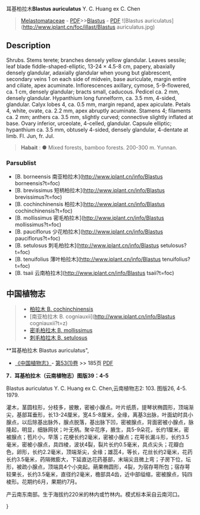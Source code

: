 耳基柏拉木**Blastus auriculatus** Y. C. Huang ex C. Chen

> [Melastomataceae](http://www.iplant.cn/info/Melastomataceae?t=foc) - [PDF](http://www.iplant.cn/foc/pdf/Melastomataceae.pdf)>>[Blastus](http://www.iplant.cn/info/Blastus?t=foc) - [PDF](http://www.iplant.cn/foc/pdf/Blastus.pdf)
![Blastus auriculatus](http://www.iplant.cn/foc/illast/Blastus auriculatus.jpg)

## Description

Shrubs. Stems terete; branches densely yellow glandular. Leaves sessile; leaf blade fiddle-shaped-elliptic, 13-24 × 4.5-8 cm, papery, abaxially densely glandular, adaxially glandular when young but glabrescent, secondary veins 1 on each side of midvein, base auriculate, margin entire and ciliate, apex acuminate. Inflorescences axillary, cymose, 5-9-flowered, ca. 1 cm, densely glandular; bracts small, caducous. Pedicel ca. 2 mm, densely glandular. Hypanthium long funnelform, ca. 3.5 mm, 4-sided, glandular. Calyx lobes 4, ca. 0.5 mm, margin repand, apex apiculate. Petals 4, white, ovate, ca. 2.2 mm, apex abruptly acuminate. Stamens 4; filaments ca. 2 mm; anthers ca. 3.5 mm, slightly curved; connective slightly inflated at base. Ovary inferior, urceolate, 4-celled, glandular. Capsule elliptic; hypanthium ca. 3.5 mm, obtusely 4-sided, densely glandular, 4-dentate at limb. Fl. Jun, fr. Jul.

> **Habait** : 
>● Mixed forests, bamboo forests. 200-300 m. Yunnan.

### Parsublist

* [B.  borneensis  南亚柏拉木](http://www.iplant.cn/info/Blastus borneensis?t=foc)
* [B.  brevissimus  短柄柏拉木](http://www.iplant.cn/info/Blastus brevissimus?t=foc)
* [B.  cochinchinensis  柏拉木](http://www.iplant.cn/info/Blastus cochinchinensis?t=foc)
* [B.  mollissimus  密毛柏拉木](http://www.iplant.cn/info/Blastus mollissimus?t=foc)
* [B.  pauciflorus  少花柏拉木](http://www.iplant.cn/info/Blastus pauciflorus?t=foc)
* [B.  setulosus  刺毛柏拉木](http://www.iplant.cn/info/Blastus setulosus?t=foc)
* [B.  tenuifolius  薄叶柏拉木](http://www.iplant.cn/info/Blastus tenuifolius?t=foc)
* [B.  tsaii  云南柏拉木](http://www.iplant.cn/info/Blastus tsaii?t=foc)

## 中国植物志

> * [柏拉木  B.  cochinchinensis](Blastus-cochinchinensis-柏拉木.md)
> * [南亚柏拉木  B.  cogniauxii](http://www.iplant.cn/info/Blastus cogniauxii?t=z)
> * [密毛柏拉木  B.  mollissimus](Blastus-mollissimus-密毛柏拉木.md)
> * [刺毛柏拉木  B.  setulosus](Blastus-setulosus-刺毛柏拉木.md)

**耳基柏拉木 Blastus auriculatus",

* [《中国植物志》](http://www.iplant.cn/frps)- [第53(1)卷](http://www.iplant.cn/frps/vol/53(1)) >> 185页 [PDF](http://www.iplant.cn/frps/pdf/53(1)/185a.PDF)

**7．耳基柏拉木（云南植物志）图版39：4-5**

Blastus auriculatus Y. C. Huang ex C. Chen,云南植物志2: 103. 图版26, 4-5. 1979.

灌木，茎圆柱形，分枝多，披散，密被小腺点。叶片纸质，提琴状椭圆形，顶端渐尖，基部耳垂形，长13-24厘米，宽4.5-8厘米，全缘，离基3出脉，叶面幼时具小腺点，以后除基出脉外，腺点脱落，基出脉下凹，密被腺点，背面密被小腺点，脉隆起，明显，细脉网状；叶无柄。聚伞花序，腋生，具5-9朵花，长约1厘米，密被腺点；苞片小，早落；花梗长约2毫米，密被小腺点；花萼长漏斗形，长约3.5毫米，密被小腺点，具四棱，波状4裂，裂片长约0.5毫米，具点尖头；花瓣白色，卵形，长约2.2毫米，顶端渐尖，全缘；雄蕊4，等长，花丝长约2毫米，花药长约3.5毫米，药隔微膨大，下延直达花药基部，末端尖且微上弯；子房下位，坛形，被疏小腺点，顶端具4个小突起。蒴果椭圆形，4裂，为宿存萼所包；宿存萼较果长，长约3.5毫米，直径约2毫米，檐部具4齿，近中部缢缩，密被腺点，钝四棱形。花期约6月，果期约7月。

产云南东南部。生于海拔约220米的林内或竹林内。模式标本采自云南河口。

}